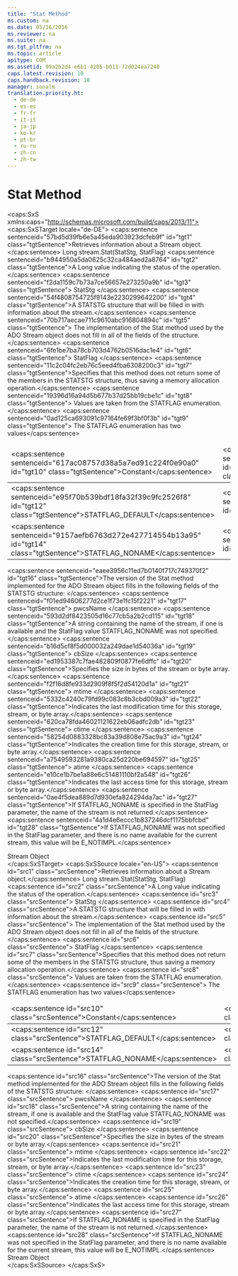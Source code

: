 ```yaml
---
title: "Stat Method"
ms.custom: na
ms.date: 05/16/2016
ms.reviewer: na
ms.suite: na
ms.tgt_pltfrm: na
ms.topic: article
apitype: COM
ms.assetid: 99a2b2d4-e6b1-4205-b011-72d024ea7240
caps.latest.revision: 10
caps.handback.revision: 10
manager: sonalm
translation.priority.ht: 
  - de-de
  - es-es
  - fr-fr
  - it-it
  - ja-jp
  - ko-kr
  - pt-br
  - ru-ru
  - zh-cn
  - zh-tw
---
```

# Stat Method
<?xml version="1.0" encoding="utf-8"?>
<caps:SxS xmlns:caps="http://schemas.microsoft.com/build/caps/2013/11">
  <caps:SxSTarget locale="de-DE">
    <developerReferenceWithSyntaxDocument xsi:schemaLocation="http://ddue.schemas.microsoft.com/authoring/2003/5 http://dduestorage.blob.core.windows.net/ddueschema/developer.xsd" xmlns="http://ddue.schemas.microsoft.com/authoring/2003/5" xmlns:xlink="http://www.w3.org/1999/xlink" xmlns:xsi="http://www.w3.org/2001/XMLSchema-instance">
      <introduction>
        <para>
          <caps:sentence sentenceid="57bd5d39fb6e5a45eda903923dcfeb9f" id="tgt1" class="tgtSentence">Retrieves information about a <legacyLink xlink:href="0514531f-009d-4519-abc3-d727014a39f1">Stream</legacyLink> object.</caps:sentence>
        </para>
      </introduction>
      <syntaxSection>
        <legacySyntax>
Long <parameterReference>stream</parameterReference>.Stat(StatStg, StatFlag)</legacySyntax>
      </syntaxSection>
      <returnValue>
        <content>
          <para>
            <caps:sentence sentenceid="b944950a5da0625c32ca484aed2a8764" id="tgt2" class="tgtSentence">A <languageKeyword>Long</languageKeyword> value indicating the status of the operation.</caps:sentence>
          </para>
        </content>
      </returnValue>
      <parameters>
        <content>
          <definitionTable>
            <definedTerm>
              <caps:sentence sentenceid="f2da1159c7b73a7ce56657e273250a9b" id="tgt3" class="tgtSentence"> <legacyItalic>StatStg</legacyItalic> </caps:sentence>
            </definedTerm>
            <definition>
              <para>
                <caps:sentence sentenceid="54f4808754725f9143e2230299642200" id="tgt4" class="tgtSentence">A STATSTG structure that will be filled in with information about the stream.</caps:sentence>
                <caps:sentence sentenceid="70b717aecae711c9610abc916804894c" id="tgt5" class="tgtSentence"> The implementation of the <unmanagedCodeEntityReference>Stat</unmanagedCodeEntityReference> method used by the ADO Stream object does not fill in all of the fields of the structure.</caps:sentence>
              </para>
            </definition>
            <definedTerm>
              <caps:sentence sentenceid="6fe1be7ba78cb703d4762b0516dac1e4" id="tgt6" class="tgtSentence"> <legacyItalic>StatFlag</legacyItalic> </caps:sentence>
            </definedTerm>
            <definition>
              <para>
                <caps:sentence sentenceid="11c2c04fc2eb76c5eed4fba6308200c3" id="tgt7" class="tgtSentence">Specifies that this method does not return some of the members in the STATSTG structure, thus saving a memory allocation operation.</caps:sentence>
                <caps:sentence sentenceid="19396d16a94d5b677b37d25bb19cbe1c" id="tgt8" class="tgtSentence"> Values are taken from the STATFLAG enumeration.</caps:sentence>
                <caps:sentence sentenceid="0ad125ca693091c97164fe69f3bf0f3b" id="tgt9" class="tgtSentence"> The STATFLAG enumeration has two values</caps:sentence>
              </para>
              <table>
                <thead>
                  <tr>
                    <TD>
                      <para>
                        <caps:sentence sentenceid="617ac08757d38a5a7ed91c224f0e90a0" id="tgt10" class="tgtSentence">Constant</caps:sentence>
                      </para>
                    </TD>
                    <TD>
                      <para>
                        <caps:sentence sentenceid="2063c1608d6e0baf80249c42e2be5804" id="tgt11" class="tgtSentence">Value</caps:sentence>
                      </para>
                    </TD>
                  </tr>
                </thead>
                <tbody>
                  <tr>
                    <TD>
                      <para>
                        <caps:sentence sentenceid="e95f70b539bdf18fa32f39c9fc2526f8" id="tgt12" class="tgtSentence">STATFLAG_DEFAULT</caps:sentence>
                      </para>
                    </TD>
                    <TD>
                      <para>
                        <caps:sentence sentenceid="cfcd208495d565ef66e7dff9f98764da" id="tgt13" class="tgtSentence">0</caps:sentence>
                      </para>
                    </TD>
                  </tr>
                  <tr>
                    <TD>
                      <para>
                        <caps:sentence sentenceid="9157aefb6763d272e427714554b13a95" id="tgt14" class="tgtSentence">STATFLAG_NONAME</caps:sentence>
                      </para>
                    </TD>
                    <TD>
                      <para>
                        <caps:sentence sentenceid="c4ca4238a0b923820dcc509a6f75849b" id="tgt15" class="tgtSentence">1</caps:sentence>
                      </para>
                    </TD>
                  </tr>
                </tbody>
              </table>
            </definition>
          </definitionTable>
        </content>
      </parameters>
      <languageReferenceRemarks>
        <content>
          <para>
            <caps:sentence sentenceid="eaee3956c11ed7b0140f717c749370f2" id="tgt16" class="tgtSentence">The version of the Stat method implemented for the ADO Stream object fills in the following fields of the STATSTG structure:  </caps:sentence>
          </para>
          <definitionTable>
            <definedTerm>
              <caps:sentence sentenceid="f01ed94606277d2ce1f73e1fc15f2221" id="tgt17" class="tgtSentence"> <legacyItalic>pwcsName</legacyItalic> </caps:sentence>
            </definedTerm>
            <definition>
              <para>
                <caps:sentence sentenceid="593d2df8423505d16c77cb5a2b2cd115" id="tgt18" class="tgtSentence">A string containing the name of the stream, if one is available and the StatFlag value STATFLAG_NONAME was not specified.</caps:sentence>
              </para>
            </definition>
            <definedTerm>
              <caps:sentence sentenceid="b16d5cf8f5d000032a249dae1d54036a" id="tgt19" class="tgtSentence"> <legacyItalic>cbSize</legacyItalic> </caps:sentence>
            </definedTerm>
            <definition>
              <para>
                <caps:sentence sentenceid="ed1953387c7fae482809f0877fe6dffc" id="tgt20" class="tgtSentence">Specifies the size in bytes of the stream or byte array.</caps:sentence>
              </para>
            </definition>
            <definedTerm>
              <caps:sentence sentenceid="f2f16d8fe933d2909f8f5f2d54120d1a" id="tgt21" class="tgtSentence"> <legacyItalic>mtime</legacyItalic> </caps:sentence>
            </definedTerm>
            <definition>
              <para>
                <caps:sentence sentenceid="5332c4240c79fd99c083c8b3cbd009a3" id="tgt22" class="tgtSentence">Indicates the last modification time for this storage, stream, or byte array.</caps:sentence>
              </para>
            </definition>
            <definedTerm>
              <caps:sentence sentenceid="620ca78fda46021121622eb06adfc2db" id="tgt23" class="tgtSentence"> <legacyItalic>ctime</legacyItalic> </caps:sentence>
            </definedTerm>
            <definition>
              <para>
                <caps:sentence sentenceid="58254d0883328bc83a39d808e75ac9a3" id="tgt24" class="tgtSentence">Indicates the creation time for this storage, stream, or byte array.</caps:sentence>
              </para>
            </definition>
            <definedTerm>
              <caps:sentence sentenceid="a7549593281a9380ca25d220be694597" id="tgt25" class="tgtSentence"> <legacyItalic>atime</legacyItalic> </caps:sentence>
            </definedTerm>
            <definition>
              <para>
                <caps:sentence sentenceid="e10ce1b7be1a88e6c51481110bf2a548" id="tgt26" class="tgtSentence">Indicates the last access time for this storage, stream or byte array.</caps:sentence>
              </para>
            </definition>
          </definitionTable>
          <para>
            <caps:sentence sentenceid="0ae4f5dea889d7d930efa824294da7ac" id="tgt27" class="tgtSentence">If STATFLAG_NONAME is specified in the StatFlag parameter, the name of the stream is not returned.</caps:sentence>
          </para>
          <para>
            <caps:sentence sentenceid="4a1d4e6eccc1b837246dcf1175bbfcbd" id="tgt28" class="tgtSentence">If STATFLAG_NONAME was not specified in the StatFlag parameter, and there is no name available for the current stream, this value will be E_NOTIMPL.</caps:sentence>
          </para>
        </content>
      </languageReferenceRemarks>
      <section>
        <title>
          <caps:sentence sentenceid="2f342d3be839cc5b67ae0de7d404b8e6" id="tgt29" class="tgtSentence">Applies To</caps:sentence>
        </title>
        <content>
          <para>
            <link xlink:href="0514531f-009d-4519-abc3-d727014a39f1">Stream Object</link>
          </para>
        </content>
      </section>
      <relatedTopics></relatedTopics>
    </developerReferenceWithSyntaxDocument>
  </caps:SxSTarget>
  <caps:SxSSource locale="en-US">
    <developerReferenceWithSyntaxDocument xsi:schemaLocation="http://ddue.schemas.microsoft.com/authoring/2003/5 http://dduestorage.blob.core.windows.net/ddueschema/developer.xsd" xmlns="http://ddue.schemas.microsoft.com/authoring/2003/5" xmlns:xlink="http://www.w3.org/1999/xlink" xmlns:xsi="http://www.w3.org/2001/XMLSchema-instance">
      <introduction>
        <para>
          <caps:sentence id="src1" class="srcSentence">Retrieves information about a <legacyLink xlink:href="0514531f-009d-4519-abc3-d727014a39f1">Stream</legacyLink> object.</caps:sentence>
        </para>
      </introduction>
      <syntaxSection>
        <legacySyntax>
Long <parameterReference>stream</parameterReference>.Stat(StatStg, StatFlag)</legacySyntax>
      </syntaxSection>
      <returnValue>
        <content>
          <para>
            <caps:sentence id="src2" class="srcSentence">A <languageKeyword>Long</languageKeyword> value indicating the status of the operation.</caps:sentence>
          </para>
        </content>
      </returnValue>
      <parameters>
        <content>
          <definitionTable>
            <definedTerm>
              <caps:sentence id="src3" class="srcSentence"> <legacyItalic>StatStg</legacyItalic> </caps:sentence>
            </definedTerm>
            <definition>
              <para>
                <caps:sentence id="src4" class="srcSentence">A STATSTG structure that will be filled in with information about the stream.</caps:sentence>
                <caps:sentence id="src5" class="srcSentence"> The implementation of the <unmanagedCodeEntityReference>Stat</unmanagedCodeEntityReference> method used by the ADO Stream object does not fill in all of the fields of the structure.</caps:sentence>
              </para>
            </definition>
            <definedTerm>
              <caps:sentence id="src6" class="srcSentence"> <legacyItalic>StatFlag</legacyItalic> </caps:sentence>
            </definedTerm>
            <definition>
              <para>
                <caps:sentence id="src7" class="srcSentence">Specifies that this method does not return some of the members in the STATSTG structure, thus saving a memory allocation operation.</caps:sentence>
                <caps:sentence id="src8" class="srcSentence"> Values are taken from the STATFLAG enumeration.</caps:sentence>
                <caps:sentence id="src9" class="srcSentence"> The STATFLAG enumeration has two values</caps:sentence>
              </para>
              <table>
                <thead>
                  <tr>
                    <TD>
                      <para>
                        <caps:sentence id="src10" class="srcSentence">Constant</caps:sentence>
                      </para>
                    </TD>
                    <TD>
                      <para>
                        <caps:sentence id="src11" class="srcSentence">Value</caps:sentence>
                      </para>
                    </TD>
                  </tr>
                </thead>
                <tbody>
                  <tr>
                    <TD>
                      <para>
                        <caps:sentence id="src12" class="srcSentence">STATFLAG_DEFAULT</caps:sentence>
                      </para>
                    </TD>
                    <TD>
                      <para>
                        <caps:sentence id="src13" class="srcSentence">0</caps:sentence>
                      </para>
                    </TD>
                  </tr>
                  <tr>
                    <TD>
                      <para>
                        <caps:sentence id="src14" class="srcSentence">STATFLAG_NONAME</caps:sentence>
                      </para>
                    </TD>
                    <TD>
                      <para>
                        <caps:sentence id="src15" class="srcSentence">1</caps:sentence>
                      </para>
                    </TD>
                  </tr>
                </tbody>
              </table>
            </definition>
          </definitionTable>
        </content>
      </parameters>
      <languageReferenceRemarks>
        <content>
          <para>
            <caps:sentence id="src16" class="srcSentence">The version of the Stat method implemented for the ADO Stream object fills in the following fields of the STATSTG structure:  </caps:sentence>
          </para>
          <definitionTable>
            <definedTerm>
              <caps:sentence id="src17" class="srcSentence"> <legacyItalic>pwcsName</legacyItalic> </caps:sentence>
            </definedTerm>
            <definition>
              <para>
                <caps:sentence id="src18" class="srcSentence">A string containing the name of the stream, if one is available and the StatFlag value STATFLAG_NONAME was not specified.</caps:sentence>
              </para>
            </definition>
            <definedTerm>
              <caps:sentence id="src19" class="srcSentence"> <legacyItalic>cbSize</legacyItalic> </caps:sentence>
            </definedTerm>
            <definition>
              <para>
                <caps:sentence id="src20" class="srcSentence">Specifies the size in bytes of the stream or byte array.</caps:sentence>
              </para>
            </definition>
            <definedTerm>
              <caps:sentence id="src21" class="srcSentence"> <legacyItalic>mtime</legacyItalic> </caps:sentence>
            </definedTerm>
            <definition>
              <para>
                <caps:sentence id="src22" class="srcSentence">Indicates the last modification time for this storage, stream, or byte array.</caps:sentence>
              </para>
            </definition>
            <definedTerm>
              <caps:sentence id="src23" class="srcSentence"> <legacyItalic>ctime</legacyItalic> </caps:sentence>
            </definedTerm>
            <definition>
              <para>
                <caps:sentence id="src24" class="srcSentence">Indicates the creation time for this storage, stream, or byte array.</caps:sentence>
              </para>
            </definition>
            <definedTerm>
              <caps:sentence id="src25" class="srcSentence"> <legacyItalic>atime</legacyItalic> </caps:sentence>
            </definedTerm>
            <definition>
              <para>
                <caps:sentence id="src26" class="srcSentence">Indicates the last access time for this storage, stream or byte array.</caps:sentence>
              </para>
            </definition>
          </definitionTable>
          <para>
            <caps:sentence id="src27" class="srcSentence">If STATFLAG_NONAME is specified in the StatFlag parameter, the name of the stream is not returned.</caps:sentence>
          </para>
          <para>
            <caps:sentence id="src28" class="srcSentence">If STATFLAG_NONAME was not specified in the StatFlag parameter, and there is no name available for the current stream, this value will be E_NOTIMPL.</caps:sentence>
          </para>
        </content>
      </languageReferenceRemarks>
      <section>
        <title>
          <caps:sentence id="src29" class="srcSentence">Applies To</caps:sentence>
        </title>
        <content>
          <para>
            <link xlink:href="0514531f-009d-4519-abc3-d727014a39f1">Stream Object</link>
          </para>
        </content>
      </section>
      <relatedTopics></relatedTopics>
    </developerReferenceWithSyntaxDocument>
  </caps:SxSSource>
</caps:SxS>